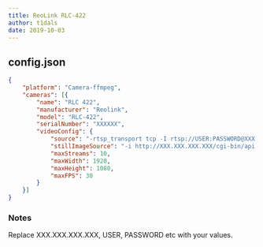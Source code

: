 ```yaml
---
title: ReoLink RLC-422
author: t1dals
date: 2019-10-03
---
```

## config.json

```json
{
	"platform": "Camera-ffmpeg",
	"cameras": [{
		"name": "RLC 422",
		"manufacturer": "Reolink",
		"model": "RLC-422",
		"serialNumber": "XXXXXX",
		"videoConfig": {
			"source": "-rtsp_transport tcp -I rtsp://USER:PASSWORD@XXX.XXX.XXX.XXX:XXX:554/h264Preview_01_main",
			"stillImageSource": "-i http://XXX.XXX.XXX.XXX/cgi-bin/api.cgi?cmd=Snap&channel=0&user=USER&password=PASSWORD",
			"maxStreams": 10,
			"maxWidth": 1920,
			"maxHeight": 1080,
			"maxFPS": 30
		}
	}]
}
```

### Notes

Replace XXX.XXX.XXX.XXX, USER, PASSWORD etc with your values.
